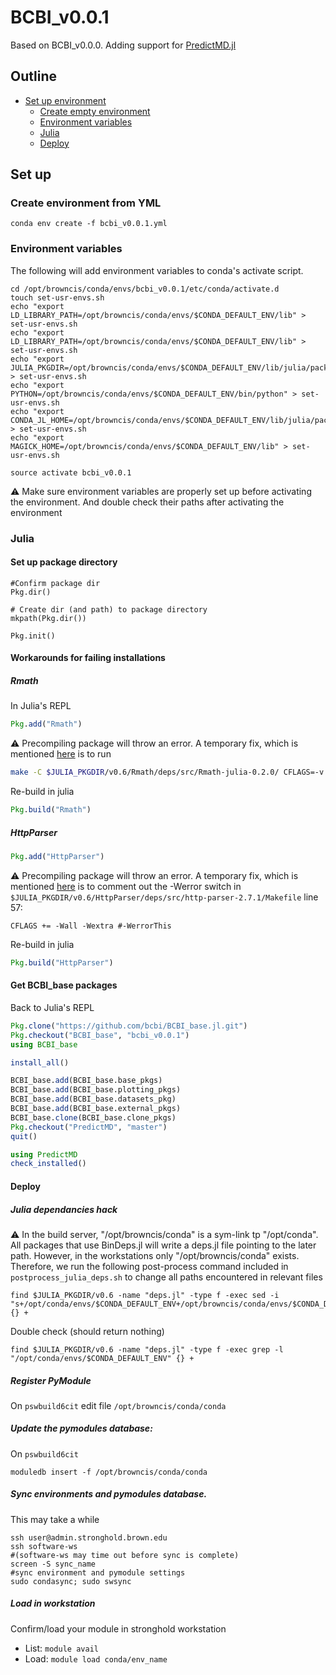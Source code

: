 
# BCBI_v0.0.1

Based on BCBI_v0.0.0. Adding support for [PredictMD.jl](https://github.com/bcbi/PredictMD.jl)

## Outline

* [Set up environment](#set-up)
	* [Create empty environment](#Create-Environment)
	* [Environment variables](#Environment-variables)
	* [Julia](#julia)
	* [Deploy](#Deploy)
	
## Set up

### Create environment from YML

```
conda env create -f bcbi_v0.0.1.yml
```

### Environment variables

The following will add environment variables to conda's activate script.

```
cd /opt/browncis/conda/envs/bcbi_v0.0.1/etc/conda/activate.d
touch set-usr-envs.sh
echo "export LD_LIBRARY_PATH=/opt/browncis/conda/envs/$CONDA_DEFAULT_ENV/lib" > set-usr-envs.sh
echo "export LD_LIBRARY_PATH=/opt/browncis/conda/envs/$CONDA_DEFAULT_ENV/lib" > set-usr-envs.sh
echo "export JULIA_PKGDIR=/opt/browncis/conda/envs/$CONDA_DEFAULT_ENV/lib/julia/packages" > set-usr-envs.sh
echo "export PYTHON=/opt/browncis/conda/envs/$CONDA_DEFAULT_ENV/bin/python" > set-usr-envs.sh
echo "export CONDA_JL_HOME=/opt/browncis/conda/envs/$CONDA_DEFAULT_ENV/lib/julia/packages/v0.6/Conda/deps/usr" > set-usr-envs.sh
echo "export MAGICK_HOME=/opt/browncis/conda/envs/$CONDA_DEFAULT_ENV/lib" > set-usr-envs.sh

source activate bcbi_v0.0.1
```

:warning: Make sure environment variables are properly set up before activating the environment. And double check their paths after activating the environment

### Julia

#### Set up package directory

```
#Confirm package dir
Pkg.dir()

# Create dir (and path) to package directory
mkpath(Pkg.dir())

Pkg.init()
```

#### Workarounds for failing installations

##### Rmath
In Julia's REPL

```julia
Pkg.add("Rmath")
```

:warning: Precompiling package will throw an error. A temporary fix, which is mentioned [here](https://github.com/JuliaStats/Rmath.jl/issues/40) is to run

```bash
make -C $JULIA_PKGDIR/v0.6/Rmath/deps/src/Rmath-julia-0.2.0/ CFLAGS=-v 
```

Re-build in julia

```julia
Pkg.build("Rmath")
````

##### HttpParser

```julia
Pkg.add("HttpParser")
```

:warning: Precompiling package will throw an error. A temporary fix, which is mentioned [here](https://github.com/JuliaWeb/HttpParser.jl/issues/75) is
to comment out the -Werror switch in `$JULIA_PKGDIR/v0.6/HttpParser/deps/src/http-parser-2.7.1/Makefile` line 57:

```
CFLAGS += -Wall -Wextra #-WerrorThis
```

Re-build in julia

```julia
Pkg.build("HttpParser")
```

#### Get BCBI_base packages

Back to Julia's REPL

```julia
Pkg.clone("https://github.com/bcbi/BCBI_base.jl.git")
Pkg.checkout("BCBI_base", "bcbi_v0.0.1")
using BCBI_base

install_all()
```

```julia
BCBI_base.add(BCBI_base.base_pkgs)
BCBI_base.add(BCBI_base.plotting_pkgs)
BCBI_base.add(BCBI_base.datasets_pkg)
BCBI_base.add(BCBI_base.external_pkgs)
BCBI_base.clone(BCBI_base.clone_pkgs)
Pkg.checkout("PredictMD", "master")
quit()
```

```julia
using PredictMD
check_installed()

```

#### Deploy

##### Julia dependancies hack

:warning: In the build server, "/opt/browncis/conda" is a sym-link tp "/opt/conda". All packages that use BinDeps.jl will write
a deps.jl file pointing to the later path. However, in the workstations only "/opt/browncis/conda" exists. Therefore, we run the following post-process command included in `postprocess_julia_deps.sh` to change all paths encountered in relevant files

```
find $JULIA_PKGDIR/v0.6 -name "deps.jl" -type f -exec sed -i "s+/opt/conda/envs/$CONDA_DEFAULT_ENV+/opt/browncis/conda/envs/$CONDA_DEFAULT_ENV+g" {} +
```

Double check (should return nothing)

```
find $JULIA_PKGDIR/v0.6 -name "deps.jl" -type f -exec grep -l "/opt/conda/envs/$CONDA_DEFAULT_ENV" {} +
```
##### Register PyModule 

On `pswbuild6cit` edit file `/opt/browncis/conda/conda` 

##### Update the pymodules database: 

On `pswbuild6cit`

```
moduledb insert -f /opt/browncis/conda/conda
``` 

##### Sync environments and pymodules database. 

This may take a while

 ```
 ssh user@admin.stronghold.brown.edu
 ssh software-ws
 #(software-ws may time out before sync is complete)
 screen -S sync_name 
 #sync environment and pymodule settings
 sudo condasync; sudo swsync
 ```

##### Load in workstation

Confirm/load your module in stronghold workstation 

* List: `module avail`
* Load: `module load conda/env_name`
